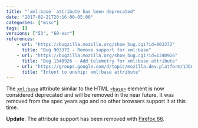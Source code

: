 ```yaml
---
title: "`xml:base` attribute has been deprecated"
date: "2017-02-21T20:16:00-05:00"
categories: ["misc"]
tags: []
versions: ["53", "60-esr"]
references:
    - url: "https://bugzilla.mozilla.org/show_bug.cgi?id=903372"
      title: "Bug 903372 - Remove support for xml:base"
    - url: "https://bugzilla.mozilla.org/show_bug.cgi?id=1340926"
      title: "Bug 1340926 - Add telemetry for xml:base attribute"
    - url: "https://groups.google.com/d/topic/mozilla.dev.platform/1JDnJWefe1E/discussion"
      title: "Intent to unship: xml:base attribute"
---
```

The [`xml:base`](https://www.w3.org/TR/xmlbase/) attribute similar to the HTML [`<base>`](https://developer.mozilla.org/docs/Web/HTML/Element/base) element is now considered deprecated and will be removed in the near future. It was removed from the spec years ago and no other browsers support it at this time.

**Update**: The attribute support has been removed with [Firefox 66](https://www.fxsitecompat.dev/en-CA/docs/2018/xml-base-attribute-is-no-longer-supported/).
